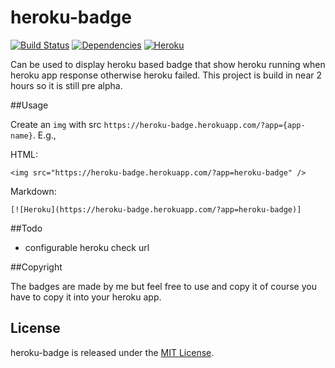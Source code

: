 heroku-badge
==================
[![Build Status](https://travis-ci.org/pussinboots/heroku-badge.svg?branch=master)](https://travis-ci.org/pussinboots/heroku-badge)
[![Dependencies](https://david-dm.org/pussinboots/heroku-badge.png)](https://david-dm.org/pussinboots/heroku-badge)
[![Heroku](https://heroku-badge.herokuapp.com/?app=heroku-badge)](https://heroku-badge.herokuapp.com/projects.html)

Can be used to display heroku based badge that show heroku running when heroku app response otherwise heroku failed.
This project is build in near 2 hours so it is still pre alpha.

##Usage

Create an `img` with src `https://heroku-badge.herokuapp.com/?app={app-name}`. E.g.,

HTML:

    <img src="https://heroku-badge.herokuapp.com/?app=heroku-badge" />

Markdown:

    [![Heroku](https://heroku-badge.herokuapp.com/?app=heroku-badge)]


##Todo

* configurable heroku check url

##Copyright

The badges are made by me but feel free to use and copy it of course you have to copy it into your heroku app.

License
--------------

heroku-badge is released under the [MIT License](http://opensource.org/licenses/MIT).
